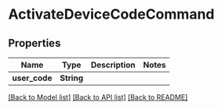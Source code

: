 # ActivateDeviceCodeCommand

## Properties

Name | Type | Description | Notes
------------ | ------------- | ------------- | -------------
**user_code** | **String** |  | 

[[Back to Model list]](../README.md#documentation-for-models) [[Back to API list]](../README.md#documentation-for-api-endpoints) [[Back to README]](../README.md)


